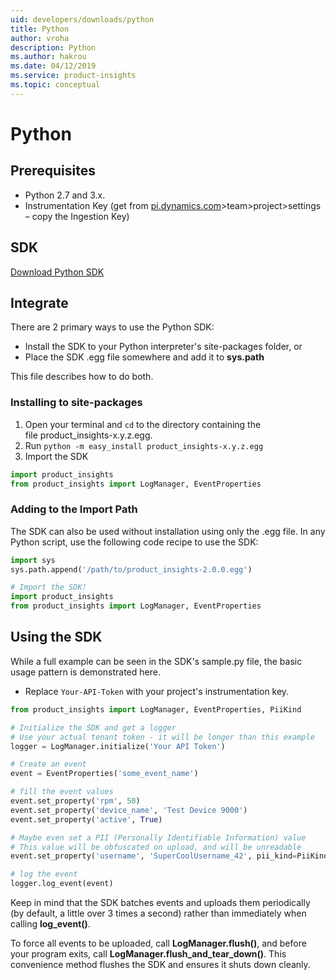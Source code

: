 ```yaml
---
uid: developers/downloads/python
title: Python
author: vroha
description: Python
ms.author: hakrou
ms.date: 04/12/2019
ms.service: product-insights
ms.topic: conceptual
---
```

# Python

## Prerequisites

* Python 2.7 and 3.x.
* Instrumentation Key (get from [pi.dynamics.com](http://pi.dynamics.com)>team>project>settings – copy the Ingestion Key)

## SDK

[Download Python SDK](https://ariamediahost.blob.core.windows.net/sdk/ProductInsightsSenders/product_insights-2.0.0.egg)

## Integrate

There are 2 primary ways to use the Python SDK:

* Install the SDK to your Python interpreter's site-packages folder, or
* Place the SDK .egg file somewhere and add it to **sys.path**

This file describes how to do both.

### Installing to site-packages

1. Open your terminal and `cd` to the directory containing the file product_insights-x.y.z.egg.
2. Run `python -m easy_install product_insights-x.y.z.egg`
3. Import the SDK

```python
import product_insights
from product_insights import LogManager, EventProperties
```

### Adding to the Import Path

The SDK can also be used without installation using only the .egg file. In any Python script, use the following code recipe to use the SDK:

```python
import sys
sys.path.append('/path/to/product_insights-2.0.0.egg')

# Import the SDK!
import product_insights
from product_insights import LogManager, EventProperties
```

## Using the SDK

While a full example can be seen in the SDK's sample.py file, the basic usage pattern is demonstrated here.

* Replace `Your-API-Token` with your project's instrumentation key.

```python
from product_insights import LogManager, EventProperties, PiiKind

# Initialize the SDK and get a logger
# Use your actual tenant token - it will be longer than this example
logger = LogManager.initialize('Your API Token')

# Create an event
event = EventProperties('some_event_name')

# fill the event values
event.set_property('rpm', 50)
event.set_property('device_name', 'Test Device 9000')
event.set_property('active', True)

# Maybe even set a PII (Personally Identifiable Information) value
# This value will be obfuscated on upload, and will be unreadable
event.set_property('username', 'SuperCoolUsername_42', pii_kind=PiiKind.PiiKind_DistinguishedName)

# log the event
logger.log_event(event)
```

Keep in mind that the SDK batches events and uploads them periodically (by default, a little over 3 times a second) rather than immediately when calling **log_event()**.

To force all events to be uploaded, call **LogManager.flush()**, and before your program exits, call **LogManager.flush_and_tear_down()**. This convenience method flushes the SDK and ensures it shuts down cleanly.
